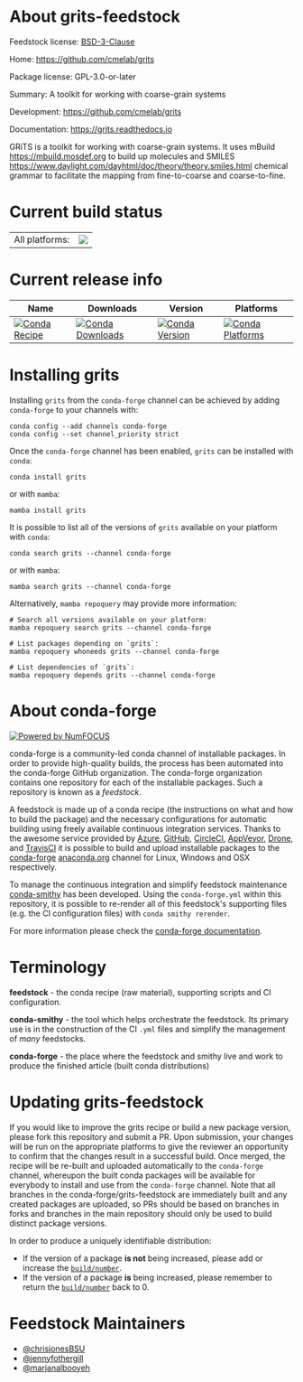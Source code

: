 About grits-feedstock
=====================

Feedstock license: [BSD-3-Clause](https://github.com/conda-forge/grits-feedstock/blob/main/LICENSE.txt)

Home: https://github.com/cmelab/grits

Package license: GPL-3.0-or-later

Summary: A toolkit for working with coarse-grain systems

Development: https://github.com/cmelab/grits

Documentation: https://grits.readthedocs.io

GRiTS is a toolkit for working with coarse-grain systems. It uses
mBuild <https://mbuild.mosdef.org> to build up molecules and
SMILES <https://www.daylight.com/dayhtml/doc/theory/theory.smiles.html>
chemical grammar to facilitate the mapping from fine-to-coarse and
coarse-to-fine.


Current build status
====================


<table><tr><td>All platforms:</td>
    <td>
      <a href="https://dev.azure.com/conda-forge/feedstock-builds/_build/latest?definitionId=16121&branchName=main">
        <img src="https://dev.azure.com/conda-forge/feedstock-builds/_apis/build/status/grits-feedstock?branchName=main">
      </a>
    </td>
  </tr>
</table>

Current release info
====================

| Name | Downloads | Version | Platforms |
| --- | --- | --- | --- |
| [![Conda Recipe](https://img.shields.io/badge/recipe-grits-green.svg)](https://anaconda.org/conda-forge/grits) | [![Conda Downloads](https://img.shields.io/conda/dn/conda-forge/grits.svg)](https://anaconda.org/conda-forge/grits) | [![Conda Version](https://img.shields.io/conda/vn/conda-forge/grits.svg)](https://anaconda.org/conda-forge/grits) | [![Conda Platforms](https://img.shields.io/conda/pn/conda-forge/grits.svg)](https://anaconda.org/conda-forge/grits) |

Installing grits
================

Installing `grits` from the `conda-forge` channel can be achieved by adding `conda-forge` to your channels with:

```
conda config --add channels conda-forge
conda config --set channel_priority strict
```

Once the `conda-forge` channel has been enabled, `grits` can be installed with `conda`:

```
conda install grits
```

or with `mamba`:

```
mamba install grits
```

It is possible to list all of the versions of `grits` available on your platform with `conda`:

```
conda search grits --channel conda-forge
```

or with `mamba`:

```
mamba search grits --channel conda-forge
```

Alternatively, `mamba repoquery` may provide more information:

```
# Search all versions available on your platform:
mamba repoquery search grits --channel conda-forge

# List packages depending on `grits`:
mamba repoquery whoneeds grits --channel conda-forge

# List dependencies of `grits`:
mamba repoquery depends grits --channel conda-forge
```


About conda-forge
=================

[![Powered by
NumFOCUS](https://img.shields.io/badge/powered%20by-NumFOCUS-orange.svg?style=flat&colorA=E1523D&colorB=007D8A)](https://numfocus.org)

conda-forge is a community-led conda channel of installable packages.
In order to provide high-quality builds, the process has been automated into the
conda-forge GitHub organization. The conda-forge organization contains one repository
for each of the installable packages. Such a repository is known as a *feedstock*.

A feedstock is made up of a conda recipe (the instructions on what and how to build
the package) and the necessary configurations for automatic building using freely
available continuous integration services. Thanks to the awesome service provided by
[Azure](https://azure.microsoft.com/en-us/services/devops/), [GitHub](https://github.com/),
[CircleCI](https://circleci.com/), [AppVeyor](https://www.appveyor.com/),
[Drone](https://cloud.drone.io/welcome), and [TravisCI](https://travis-ci.com/)
it is possible to build and upload installable packages to the
[conda-forge](https://anaconda.org/conda-forge) [anaconda.org](https://anaconda.org/)
channel for Linux, Windows and OSX respectively.

To manage the continuous integration and simplify feedstock maintenance
[conda-smithy](https://github.com/conda-forge/conda-smithy) has been developed.
Using the ``conda-forge.yml`` within this repository, it is possible to re-render all of
this feedstock's supporting files (e.g. the CI configuration files) with ``conda smithy rerender``.

For more information please check the [conda-forge documentation](https://conda-forge.org/docs/).

Terminology
===========

**feedstock** - the conda recipe (raw material), supporting scripts and CI configuration.

**conda-smithy** - the tool which helps orchestrate the feedstock.
                   Its primary use is in the construction of the CI ``.yml`` files
                   and simplify the management of *many* feedstocks.

**conda-forge** - the place where the feedstock and smithy live and work to
                  produce the finished article (built conda distributions)


Updating grits-feedstock
========================

If you would like to improve the grits recipe or build a new
package version, please fork this repository and submit a PR. Upon submission,
your changes will be run on the appropriate platforms to give the reviewer an
opportunity to confirm that the changes result in a successful build. Once
merged, the recipe will be re-built and uploaded automatically to the
`conda-forge` channel, whereupon the built conda packages will be available for
everybody to install and use from the `conda-forge` channel.
Note that all branches in the conda-forge/grits-feedstock are
immediately built and any created packages are uploaded, so PRs should be based
on branches in forks and branches in the main repository should only be used to
build distinct package versions.

In order to produce a uniquely identifiable distribution:
 * If the version of a package **is not** being increased, please add or increase
   the [``build/number``](https://docs.conda.io/projects/conda-build/en/latest/resources/define-metadata.html#build-number-and-string).
 * If the version of a package **is** being increased, please remember to return
   the [``build/number``](https://docs.conda.io/projects/conda-build/en/latest/resources/define-metadata.html#build-number-and-string)
   back to 0.

Feedstock Maintainers
=====================

* [@chrisjonesBSU](https://github.com/chrisjonesBSU/)
* [@jennyfothergill](https://github.com/jennyfothergill/)
* [@marjanalbooyeh](https://github.com/marjanalbooyeh)

